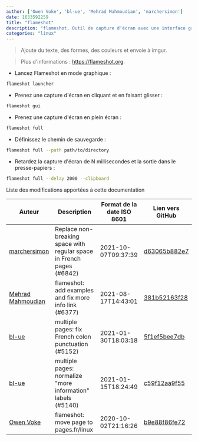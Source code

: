 ```yaml
---
author: ['Owen Voke', 'bl-ue', 'Mehrad Mahmoudian', 'marchersimon']
date: 1633592259
title: "flameshot"
description: "flameshot, Outil de capture d'écran avec une interface graphique."
categories: "linux"
---
```

> Ajoute du texte, des formes, des couleurs et envoie à imgur.

> Plus d'informations : <https://flameshot.org>.

- Lancez Flameshot en mode graphique :

```bash
flameshot launcher
```

- Prenez une capture d'écran en cliquant et en faisant glisser :

```bash
flameshot gui
```

- Prenez une capture d'écran en plein écran :

```bash
flameshot full
```

- Définissez le chemin de sauvegarde :

```bash
flameshot full --path path/to/directory
```

- Retardez la capture d'écran de N millisecondes et la sortie dans le presse-papiers :

```bash
flameshot full --delay 2000 --clipboard
```
Liste des modifications apportées à cette documentation


Auteur | Description | Format de la date ISO 8601 | Lien vers GitHub
------|-----|-----|-----
[marchersimon](mailto:50295997+marchersimon@users.noreply.github.com) | Replace non-breaking space with regular space in French pages (#6842) | 2021-10-07T09:37:39 | [d63065b882e7](https://github.com/tldr-pages/tldr/commit/d63065b882e77c3d3361e76cfa7f28bf5415832e)
[Mehrad Mahmoudian](mailto:m.mahmoudian@gmail.com) | flameshot: add examples and fix more info link (#6377) | 2021-08-17T14:43:01 | [381b52163f28](https://github.com/tldr-pages/tldr/commit/381b52163f284ef2fcabe68d607ffd6ae88f4df6)
[bl-ue](mailto:54780737+bl-ue@users.noreply.github.com) | multiple pages: fix French colon punctuation (#5152) | 2021-01-30T18:03:18 | [5f1ef5bee7db](https://github.com/tldr-pages/tldr/commit/5f1ef5bee7dba1b2749d25e4d0a7be22c89cf8b4)
[bl-ue](mailto:54780737+bl-ue@users.noreply.github.com) | multiple pages: normalize "more information" labels (#5140) | 2021-01-15T18:24:49 | [c59f12aa9f55](https://github.com/tldr-pages/tldr/commit/c59f12aa9f55d85612ba22e4da86db293ff76977)
[Owen Voke](mailto:development@voke.dev) | flameshot: move page to pages.fr/linux | 2020-10-02T21:16:26 | [b9e88f86fe72](https://github.com/tldr-pages/tldr/commit/b9e88f86fe7288f9adbde68f7244240e1ff0e4eb)


